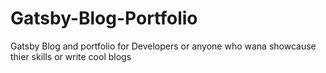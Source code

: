# Gatsby-Blog-Portfolio
Gatsby Blog and portfolio for Developers or anyone who wana showcause thier skills or write cool blogs 
